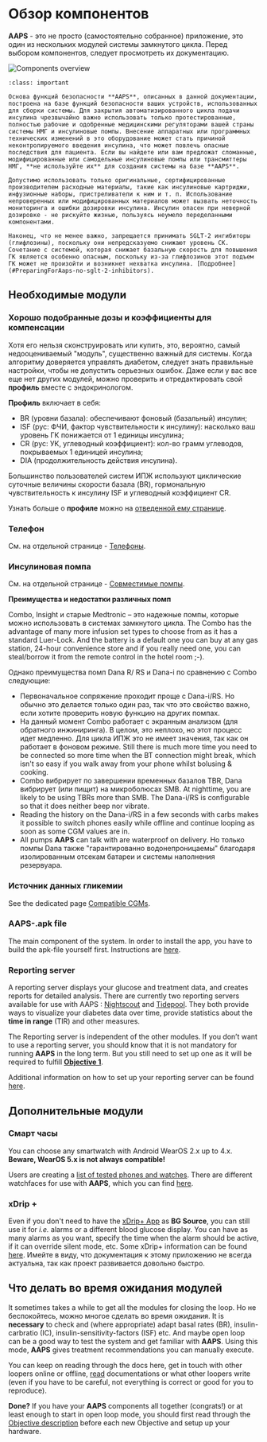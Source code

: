 # Обзор компонентов

**AAPS** - это не просто (самостоятельно собранное) приложение, это один из нескольких модулей системы замкнутого цикла. Перед выбором компонентов, следует просмотреть их документацию.

![Components overview](../images/modules.png)

```{admonition} IMPORTANT SAFETY NOTICE
:class: important

Основа функций безопасности **AAPS**, описанных в данной документации, построена на базе функций безопасности ваших устройств, использованных для сборки системы. Для закрытия автоматизированного цикла подачи инсулина чрезвычайно важно использовать только протестированные, полностью рабочие и одобренные медицинскими регуляторами вашей страны системы НМГ и инсулиновые помпы. Внесение аппаратных или программных технических изменений в это оборудование может стать причиной неконтролируемого введения инсулина, что может повлечь опасные последствия для пациента. Если вы найдете или вам предложат сломанные, модифицированные или самодельные инсулиновые помпы или трансмиттеры НМГ, **не используйте их** для создания системы на базе **AAPS**.

Допустимо использовать только оригинальные, сертифицированные производителем расходные материалы, такие как инсулиновые картриджи, инфузионные наборы, пристреливатели к ним и т. п. Использование непроверенных или модифицированных материалов может вызвать неточность мониторинга и ошибки дозировки инсулина. Инсулин опасен при неверной дозировке - не рискуйте жизнью, пользуясь неумело переделанными компонентами.

Наконец, что не менее важно, запрещается принимать SGLT-2 ингибиторы (глифлозины), поскольку они непредсказуемо снижают уровень СК. Сочетание с системой, которая снижает базальную скорость для повышения ГК является особенно опасным, поскольку из-за глифлозинов этот подъем ГК может не произойти и возникнет нехватка инсулина. [Подробнее](#PreparingForAaps-no-sglt-2-inhibitors).
```

## Необходимые модули

### Хорошо подобранные дозы и коэффициенты для компенсации

Хотя его нельзя сконструировать или купить, это, вероятно, самый недооцениваемый "модуль", существенно важный для системы. Когда алгоритму доверяется управлять диабетом, следует знать правильные настройки, чтобы не допустить серьезных ошибок. Даже если у вас все еще нет других модулей, можно проверить и отредактировать свой **профиль** вместе с эндокринологом.

**Профиль** включает в себя:

- BR (уровни базала): обеспечивают фоновый (базальный) инсулин;
- ISF (рус: ФЧИ, фактор чувствительности к инсулину): насколько ваш уровень ГК понижается от 1 единицы инсулина;
- CR (рус: УК, углеводный коэффициент): кол-во грамм углеводов, покрываемых 1 единицей инсулина;
- DIA (продолжительность действия инсулина).

Большинство пользователей систем ИПЖ используют циклические суточные величины скорости базала (BR), гормональную чувствительность к инсулину ISF и углеводный коэффициент CR.

Узнать больше о **профиле** можно на [отведенной ему странице](../SettingUpAaps/YourAapsProfile.md).

### Телефон

См. на отдельной странице - [Телефоны](../Getting-Started/Phones.md).

### Инсулиновая помпа

См. на отдельной странице - [Совместимые помпы](../Getting-Started/CompatiblePumps.md).

**Преимущества и недостатки различных помп**

Combo, Insight и старые Medtronic – это надежные помпы, которые можно использовать в системах замкнутого цикла. The Combo has the advantage of many more infusion set types to choose from as it has a standard Luer-Lock. And the battery is a default one you can buy at any gas station, 24-hour convenience store and if you really need one, you can steal/borrow it from the remote control in the hotel room ;-).

Однако преимущества помп Dana R/ RS и Dana-i по сравнению с Combo следующие:

- Первоначальное сопряжение проходит проще с Dana-i/RS. Но обычно это делается только один раз, так что это свойство важно, если хотите проверить новую функцию на других помпах.
- На данный момент Combo работает с экранным анализом (для обратного инжиниринга). В целом, это неплохо, но этот процесс идет медленно. Для цикла ИПЖ это не имеет значения, так как он работает в фоновом режиме. Still there is much more time you need to be connected so more time when the BT connection might break, which isn't so easy if you walk away from your phone whilst bolusing & cooking.
- Combo вибрирует по завершении временных базалов TBR, Dana вибрирует (или пищит) на микроболюсах SMB. At nighttime, you are likely to be using TBRs more than SMB.  The Dana-i/RS is configurable so that it does neither beep nor vibrate.
- Reading the history on the Dana-i/RS in a few seconds with carbs makes it possible to switch phones easily while offline and continue looping as soon as some CGM values are in.
- All pumps **AAPS** can talk with are waterproof on delivery. Но только помпы Dana также "гарантированно водонепроницаемы" благодаря изолированным отсекам батареи и системы наполнения резервуара.

### Источник данных гликемии

See the dedicated page [Compatible CGMs](../Getting-Started/CompatiblesCgms.md).

### **AAPS**-.apk file

The main component of the system. In order to install the app, you have to build the apk-file yourself first. Instructions are [here](../SettingUpAaps/BuildingAaps.md).

### Reporting server

A reporting server displays your glucose and treatment data, and creates reports for detailed analysis. There are currently two reporting servers available for use with AAPS : [Nightscout](#SettingUpTheReportingServer-nightscout) and [Tidepool](#SettingUpTheReportingServer-tidepool). They both provide ways to visualize your diabetes data over time, provide statistics about the **time in range** (TIR) and other measures.

The Reporting server is independent of the other modules. If you don’t want to use a reporting server, you should know that it is not mandatory for running **AAPS** in the long term. But you still need to set up one as it will be required to fulfill [**Objective 1**](#objectives-objective1).

Additional information on how to set up your reporting server can be found [here](../SettingUpAaps/SettingUpTheReportingServer.md).

## Дополнительные модули

### Смарт часы

You can choose any smartwatch with Android WearOS 2.x up to 4.x. **Beware, WearOS 5.x is not always compatible!**

Users are creating a [list of tested phones and watches](#Phones-list-of-tested-phones). There are different watchfaces for use with **AAPS**, which you can find [here](../WearOS/WearOsSmartwatch.md).

### xDrip +

Even if you don't need to have the [xDrip+ App](https://xdrip.readthedocs.io/en/latest/) as **BG Source**, you can still use it for _i.e._ alarms or a different blood glucose display. You can have as many alarms as you want, specify the time when the alarm should be active, if it can override silent mode, etc. Some xDrip+ information can be found [here](../CompatibleCgms/xDrip.md). Имейте в виду, что документация к этому приложению не всегда актуальна, так как проект развивается довольно быстро.

## Что делать во время ожидания модулей

It sometimes takes a while to get all the modules for closing the loop. Но не беспокойтесь, можно многое сделать во время ожидания. It is **necessary** to check and (where appropriate) adapt basal rates (BR), insulin-carbratio (IC), insulin-sensitivity-factors (ISF) etc. And maybe open loop can be a good way to test the system and get familiar with **AAPS**. Using this mode, **AAPS** gives treatment recommendations you can manually execute.

You can keep on reading through the docs here, get in touch with other loopers online or offline, [read](../UsefulLinks/BackgroundReading.md) documentations or what other loopers write (even if you have to be careful, not everything is correct or good for you to reproduce).

**Done?** If you have your **AAPS** components all together (congrats!) or at least enough to start in open loop mode, you should first read through the [Objective description](../SettingUpAaps/CompletingTheObjectives.md) before each new Objective and setup up your hardware.
